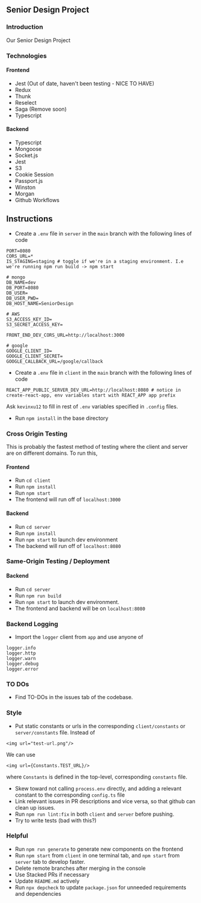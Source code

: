 ## Senior Design Project

### Introduction

Our Senior Design Project

### Technologies

#### Frontend

- Jest (Out of date, haven't been testing - NICE TO HAVE)
- Redux
- Thunk
- Reselect
- Saga (Remove soon)
- Typescript

#### Backend

- Typescript
- Mongoose
- Socket.js
- Jest
- S3
- Cookie Session
- Passport.js
- Winston
- Morgan
- Github Workflows

## Instructions

- Create a `.env` file in `server` in the `main` branch with the following lines of code

```
PORT=8080
CORS_URL=*
IS_STAGING=staging # toggle if we're in a staging environment. I.e we're running npm run build -> npm start

# mongo
DB_NAME=dev
DB_PORT=8080
DB_USER=
DB_USER_PWD=
DB_HOST_NAME=SeniorDesign

# AWS
S3_ACCESS_KEY_ID=
S3_SECRET_ACCESS_KEY=

FRONT_END_DEV_CORS_URL=http://localhost:3000

# google
GOOGLE_CLIENT_ID=
GOOGLE_CLIENT_SECRET=
GOOGLE_CALLBACK_URL=/google/callback

```

- Create a `.env` file in `client` in the `main` branch with the following lines of code

```
REACT_APP_PUBLIC_SERVER_DEV_URL=http://localhost:8080 # notice in create-react-app, env variables start with REACT_APP app prefix
```

Ask `kevinxu12` to fill in rest of `.env` variables specified in `.config` files.

- Run `npm install` in the base directory

### Cross Origin Testing

This is probably the fastest method of testing where the client and server are on different domains. To run this,

#### Frontend

- Run `cd client`
- Run `npm install`
- Run `npm start`
- The frontend will run off of `localhost:3000`

#### Backend

- Run `cd server`
- Run `npm install`
- Run `npm start` to launch dev environment
- The backend will run off of `localhost:8080`

### Same-Origin Testing / Deployment

#### Backend

- Run `cd server`
- Run `npm run build`
- Run `npm start` to launch dev environment.
- The frontend and backend will be on `localhost:8080`

### Backend Logging

- Import the `logger` client from `app` and use anyone of

```
logger.info
logger.http
logger.warn
logger.debug
logger.error
```

### TO DOs

- Find TO-DOs in the issues tab of the codebase.

### Style

- Put static constants or urls in the corresponding `client/constants` or `server/constants` file.
  Instead of

```
<img url="test-url.png"/>
```

We can use

```
<img url={Constants.TEST_URL}/>
```

where `Constants` is defined in the top-level, corresponding `constants` file.

- Skew toward not calling `process.env` directly, and adding a relevant constant to the corresponding `config.ts` file
- Link relevant issues in PR descriptions and vice versa, so that github can clean up issues.
- Run `npm run lint:fix` in both `client` and `server` before pushing.
- Try to write tests (bad with this?)

### Helpful

- Run `npm run generate` to generate new components on the frontend
- Run `npm start` from `client` in one terminal tab, and `npm start` from `server` tab to develop faster.
- Delete remote branches after merging in the console
- Use Stacked PRs if necessary
- Update `README.md` actively
- Run `npx depcheck` to update `package.json` for unneeded requirements and dependencies
